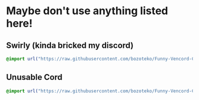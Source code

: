 # Maybe don't use anything listed here!

## Swirly (kinda bricked my discord)
```css
@import url("https://raw.githubusercontent.com/bozoteko/Funny-Vencord-CSS/refs/heads/main/swirly.css")
```

## Unusable Cord
```css
@import url("https://raw.githubusercontent.com/bozoteko/Funny-Vencord-CSS/refs/heads/main/unusable.css")
```


